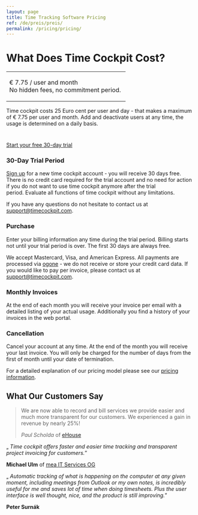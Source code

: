 ```yaml
---
layout: page
title: Time Tracking Software Pricing
ref: /de/preis/preis/
permalink: /pricing/pricing/
---
```


<h1>What Does Time Cockpit Cost?</h1>
<table class="highlightedTable" style="width: 100%;">
  <tbody>
    <tr>
      <td>
        <p class="highlighted">
          <span class="highlightedText">€ 7.75 / user and month</span>  <br />No hidden fees, no commitment period. <br /></p>
      </td>
    </tr>
  </tbody>
</table><p>Time cockpit costs 25 Euro cent per user and day - that makes a maximum of € 7.75 per user and month. Add and deactivate users at any time, the usage is determined on a daily basis.
		</p><p class="textaligncenter" style="margin-top: 40px;">
  <a onclick="_gaq.push(['_trackEvent', 'Create trial account', 'Pricing']);" href="{{site.baseurl}}/create-trial-account/" class="linkButtonMain">Start your free 30-day trial</a>
  <br />
</p>
<div class="row">
  <div class="col-sm-12 col-md-6">
    <h3>30-Day Trial Period
				</h3>
    <p>
      <a href="{{site.baseurl}}/create-trial-account/">Sign up</a> for a new time cockpit account - you will receive 30 days free. There is no credit card required for the trial account and no need for action if you do not want to use time cockpit anymore after the trial period. Evaluate all functions of time cockpit without any limitations.
				</p>
    <p>If you have any questions do not hesitate to contact us at <a href="mailto:support@timecockpit.com">support@timecockpit.com</a>.
				</p>
  </div>
  <div class="col-sm-12 col-md-6">
    <h3>Purchase
				</h3>
    <p>Enter your billing information any time during the trial period. Billing starts not until your trial period is over. The first 30 days are always free.
				</p>
    <p>We accept Mastercard, Visa, and American Express. All payments are processed via <a href="http://www.ogone.com" target="_blank">ogone</a> - we do not receive or store your credit card data. If you would like to pay per invoice, please contact us at <a href="mailto:support@timecockpit.com">support@timecockpit.com</a>.
				</p>
  </div>
  <div class="col-sm-12 col-md-6">
    <h3>Monthly Invoices
				</h3>
    <p>At the end of each month you will receive your invoice per email with a detailed listing of your actual usage. Additionally you find a history of your invoices in the web portal.
				</p>
  </div>
  <div class="col-sm-12 col-md-6">
    <h3>Cancellation
				</h3>
    <p>Cancel your account at any time. At the end of the month you will receive your last invoice. You will only be charged for the number of days from the first of month until your date of termination.
				</p>
  </div>
</div>
<p>
	For a detailed explanation of our pricing model please see our <a href="{{site.baseurl}}/impressum/nutzungstarif/">pricing information</a>.
</p>
<h2>What Our Customers Say</h2>
<blockquote>
  <p>We are now able to record and bill services we provide easier and much more transparent for our customers. We experienced a gain in revenue by nearly 25%!</p>
  <footer><cite>Paul Scholda</cite> of <a href="http://www.ehouse.at" target="_blank">eHouse</a></p></footer>
</blockquote>
  
 <p class="quote">
  <span class="quote">„</span>
  <em>Time cockpit offers faster and easier time tracking and transparent project invoicing for customers.</em>”</p><p class="customer">
  <strong>Michael Ulm</strong> of <a href="http://www.mea-it.com/" target="_blank">mea IT Services OG</a></p><p class="quote">
  <span class="quote">„</span>
  <em>Automatic tracking of what is happening on the computer at any given moment, including meetings from Outlook or my own notes, is incredibly useful for me and saves lot of time when doing timesheets. Plus the user interface is well thought, nice, and the product is still improving.</em>”</p><p class="customer">
  <strong>Peter Surnák</strong>
</p>
